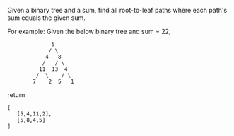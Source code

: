 Given a binary tree and a sum, find all root-to-leaf paths where each path's sum equals the given sum.

For example:
Given the below binary tree and sum = 22,

~~~
              5
             / \
            4   8
           /   / \
          11  13  4
         /  \    / \
        7    2  5   1
~~~

return

~~~
[
   [5,4,11,2],
   [5,8,4,5]
]
~~~

